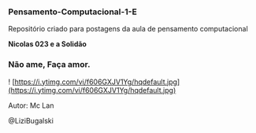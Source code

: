 ### Pensamento-Computacional-1-E
Repositório criado para postagens da aula de pensamento computacional

**Nicolas 023 e a Solidão**
### Não ame, Faça amor.
! [https://i.ytimg.com/vi/f606GXJV1Yg/hqdefault.jpg](https://i.ytimg.com/vi/f606GXJV1Yg/hqdefault.jpg)


Autor: Mc Lan

@LiziBugalski
